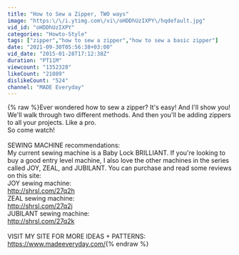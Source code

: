```yaml
---
title: "How to Sew a Zipper, TWO ways"
image: "https:\/\/i.ytimg.com\/vi\/oHDDhUzIXPY\/hqdefault.jpg"
vid_id: "oHDDhUzIXPY"
categories: "Howto-Style"
tags: ["zipper","how to sew a zipper","how to sew a basic zipper"]
date: "2021-09-30T05:56:38+03:00"
vid_date: "2015-01-28T17:12:38Z"
duration: "PT11M"
viewcount: "1352328"
likeCount: "21089"
dislikeCount: "524"
channel: "MADE Everyday"
---
```

{% raw %}Ever wondered how to sew a zipper? It's easy! And I'll show you! We'll walk through two different methods.  And then you'll be adding zippers to all your projects.  Like a pro.  <br />So come watch! <br /><br />SEWING MACHINE recommendations:<br />My current sewing machine is a Baby Lock BRILLIANT. If you're looking to buy a good entry level machine, I also love the other machines in the series called JOY, ZEAL, and JUBILANT. You can purchase and read some reviews on this site:<br />JOY sewing machine: <br /><a rel="nofollow" target="blank" href="http://shrsl.com/27q2h">http://shrsl.com/27q2h</a><br />ZEAL sewing machine:<br /><a rel="nofollow" target="blank" href="http://shrsl.com/27q2j">http://shrsl.com/27q2j</a><br />JUBILANT sewing machine:<br /><a rel="nofollow" target="blank" href="http://shrsl.com/27q2k">http://shrsl.com/27q2k</a><br /><br />VISIT MY SITE FOR MORE IDEAS + PATTERNS:<br /><a rel="nofollow" target="blank" href="https://www.madeeveryday.com/">https://www.madeeveryday.com/</a>{% endraw %}
